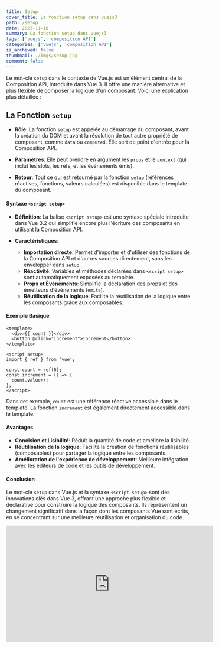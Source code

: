 ```yaml
---
title: Setup
cover_title: La fonction setup dans vuejs3
path: /setup
date: 2023-11-10
summary: La fonction setup dans vuejs3
tags: ['vuejs', 'composition API']
categories: ['vuejs', 'composition API']
is_archived: false
thumbnail: ./imgs/setup.jpg
comment: false
---
```


Le mot-clé `setup` dans le contexte de Vue.js est un élément central de la Composition API, introduite dans Vue 3. Il offre une manière alternative et plus flexible de composer la logique d'un composant. Voici une explication plus détaillée :

## La Fonction `setup`

- **Rôle**: La fonction `setup` est appelée au démarrage du composant, avant la création du DOM et avant la résolution de tout autre propriété de composant, comme `data` ou `computed`. Elle sert de point d'entrée pour la Composition API.

- **Paramètres**: Elle peut prendre en argument les `props` et le `context` (qui inclut les slots, les refs, et les événements émis).

- **Retour**: Tout ce qui est retourné par la fonction `setup` (références réactives, fonctions, valeurs calculées) est disponible dans le template du composant.

#### Syntaxe `<script setup>`

- **Définition**: La balise `<script setup>` est une syntaxe spéciale introduite dans Vue 3.2 qui simplifie encore plus l'écriture des composants en utilisant la Composition API.

- **Caractéristiques**:
    - **Importation directe**: Permet d'importer et d'utiliser des fonctions de la Composition API et d'autres sources directement, sans les envelopper dans `setup`.
    - **Réactivité**: Variables et méthodes déclarées dans `<script setup>` sont automatiquement exposées au template.
    - **Props et Événements**: Simplifie la déclaration des props et des émetteurs d'événements (`emits`).
    - **Réutilisation de la logique**: Facilite la réutilisation de la logique entre les composants grâce aux composables.

#### Exemple Basique

```vue
<template>
  <div>{{ count }}</div>
  <button @click="increment">Increment</button>
</template>

<script setup>
import { ref } from 'vue';

const count = ref(0);
const increment = () => {
  count.value++;
};
</script>
```

Dans cet exemple, `count` est une référence réactive accessible dans le template. La fonction `increment` est également directement accessible dans le template.

#### Avantages

- **Concision et Lisibilité**: Réduit la quantité de code et améliore la lisibilité.
- **Réutilisation de la logique**: Facilite la création de fonctions réutilisables (composables) pour partager la logique entre les composants.
- **Amélioration de l'expérience de développement**: Meilleure intégration avec les éditeurs de code et les outils de développement.

#### Conclusion

Le mot-clé `setup` dans Vue.js et la syntaxe `<script setup>` sont des innovations clés dans Vue 3, offrant une approche plus flexible et déclarative pour construire la logique des composants. Ils représentent un changement significatif dans la façon dont les composants Vue sont écrits, en se concentrant sur une meilleure réutilisation et organisation du code.

<iframe width="560" height="315" src="https://www.youtube.com/embed/77yGP5K_Lt8?si=8Ph81zLXX-NsAq5f" title="YouTube video player" frameborder="0" allow="accelerometer; autoplay; clipboard-write; encrypted-media; gyroscope; picture-in-picture; web-share" allowfullscreen></iframe>
